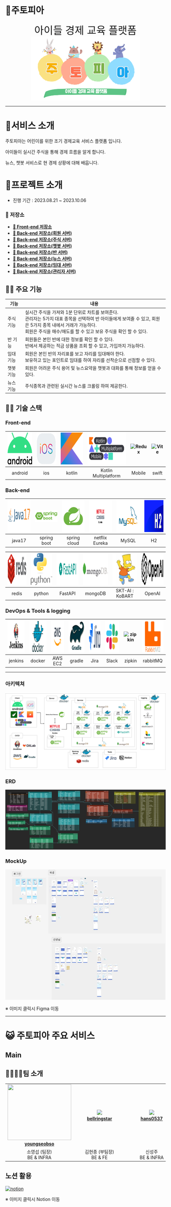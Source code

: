 # 🧸주토피아

<div align="center">
  <div style="font-size: xx-large; justify-items: center" >아이들 경제 교육 플랫폼</div>
  <img src="./readme_assets/images/jutopiaLogo.png" height="200"> 
</div>

---

# 🎃서비스 소개

주토피아는 어린이를 위한 조기 경제교육 서비스 플랫폼 입니다.

아이들이 실시간 주식을 통해 경제 흐름을 알게 합니다. 

뉴스, 챗봇 서비스로 현 경제 상황에 대해 배웁니다.

# 👶프로젝트 소개

- 진행 기간 : 2023.08.21 ~ 2023.10.06

### 📂 저장소

- **[🔎 Front-end 저장소](./jutopia_kmm)**
- **[🔎 Back-end 저장소(회원 서버)](./jutopia/member-server/)**
- **[🔎 Back-end 저장소(주식 서버)](./jutopia/stock-server/)**
- **[🔎 Back-end 저장소(챗봇 서버)](./jutopia/chat-server/)**
- **[🔎 Back-end 저장소(반 서버)](./jutopia/class-server/)**
- **[🔎 Back-end 저장소(뉴스 서버)](./jutopia/news-server/)**
- **[🔎 Back-end 저장소(임대 서버)](./jutopia/rent-server/)**
- **[🔎 Back-end 저장소(관리자 서버)](./jutopia/teacher/)**

## 👨‍🏫 주요 기능

| 기능        | 내용                                                                                                           |
|-----------|--------------------------------------------------------------------------------------------------------------|
| 주식 기능 | 실시간 주식을 가져와 1분 단위로 차트를 보여준다. <br/> 관리자는 5가지 대표 종목을 선택하여 반 아이들에게 보여줄 수 있고, 회원은 5가지 종목 내에서 거래가 가능하다.</br>회원은 주식을 매수/매도를 할 수 있고 보유 주식을 확인 할 수 있다. |
| 반 기능     | 회원들은 본인 반에 대한 정보를 확인 할 수 있다. </br>반에서 제공하는 적금 상품을 조회 할 수 있고, 가입까지 가능하다. |
| 임대 기능  | 회원은 본인 반의 자리표를 보고 자리를 임대해야 한다.<br/>보유하고 있는 포인트로 임대를 하여 자리를 선착순으로 선점할 수 있다. |
| 챗봇 기능  | 회원은 어려운 주식 용어 및 뉴스요약을 챗봇과 대화를 통해 정보를 얻을 수 있다. |
| 뉴스 기능 | 주식종목과 관련된 실시간 뉴스를 크롤링 하여 제공한다. |


## 👩‍🏫 기술 스택

### Front-end

| <img src="./readme_assets/images/android.png" alt="HTML5" width="100px"  height="100px" /> | <img src="./readme_assets/images/ios.png" alt="CSS3" width="100px" height="100px" /> | <img src="./readme_assets/images/kotlin.png" alt="TypeScript" width="100px" height="100px" /> | <img src="./readme_assets/images/kmm.png" alt="React.js" width="150px" height="100px" /> | <img src="./readme_assets/images/swift.png" alt="Redux" width="100px" height="100px" /> | <img src="./readme_assets/images/thymeleaf.png" alt="Vite" width="100px" height="100px" /> |
|:------------:|:----------------:|:----------------:|:-----------------:|:---------------:|:--------------:|
| android | ios | kotlin | Kotlin Multiplatform | Mobile | swift | Thymeleaf |



### Back-end

| <img src="./readme_assets/images/java17.png" alt="HTML5" width="100px" height="100px" /> | <img src="./readme_assets/images/spring.png" width="100"> | <img src="./readme_assets/images/springcloud.jpg"  alt="HTML5" width="100px" height="100px" /> | <img src="./readme_assets/images/eureka.png"  alt="HTML5" width="100px" height="100px" /> | <img src="./readme_assets/images/mysql.png"  alt="HTML5" width="100px" height="100px" /> | <img src="./readme_assets/images/H2_logo.png"  alt="h2" width="100px" height="100px" /> |
|:-------:|:-------:|:-------:|:-------:|:-------:|:-------:|
| java17 | spring boot | spring cloud | netflix Eureka | MySQL | H2 | 


| <img src="./readme_assets/images/redis.png"  alt="redis" width="100px" height="100px" /> | <img src="./readme_assets/images/python.png"  alt="python" width="100px" height="100px" /> | <img src="./readme_assets/images/fastapi.png"  alt="fastapi" width="100px" height="100px" /> | <img src="./readme_assets/images/mongodb.jpg"  alt="mongodb" width="100px" height="100px" /> | <img src="./readme_assets/images/bart.JPG"  alt="mongodb" width="100px" height="100px" /> | <img src="./readme_assets/images/openai.png"  alt="mongodb" width="100px" height="100px" /> |
|:-----:|:-----:|:-----:|:-----:|:-----:|:------:|
| redis | python | FastAPI | mongoDB | SKT-AI : KoBART | OpenAI |


### DevOps & Tools & logging

| <img src="./readme_assets/images/jenkins.png"  alt="jenkins" width="100px" height="100px" /> | <img src="./readme_assets/images/docker.png"  alt="docker" width="100px" height="100px" /> | <img src="./readme_assets/images/aws.png"  alt="aws" width="100px" height="100px" /> | <img src="./readme_assets/images/gradle.png"  alt="gradle" width="100px" height="100px" /> | <img src="./readme_assets/images/jira.png"  alt="jira" width="100px" height="100px" /> | <img src="./readme_assets/images/slack.jpg"  alt="slack" width="100px" height="100px" /> | <img src="./readme_assets/images/zipkin.jpg"  alt="zipkin" width="100px" height="100px" /> | <img src="./readme_assets/images/rabbitMQ.png"  alt="rabbitMQ" width="100px" height="100px" /> |
|:-------:|:---------:|:---------:|:---------:|:---------:|:---------:|:---------:|:---------:|
| jenkins | docker | AWS EC2 | gradle | Jira | Slack | zipkin | rabbitMQ | 

---

### 아키텍쳐
<img src="./readme_assets/images/architecture.png" />

### ERD

<img src="./readme_assets/images/erd.png">

### MockUp

[<img src="./readme_assets/images/figma.JPG">](https://www.figma.com/file/mWwcgewutGCTDZkxoMKV83/KMM-UI%2FUX?type=design&node-id=1%3A3&mode=design&t=mBTVp00ywr6cVVQ3-1)

※ 이미지 클릭시 Figma 이동

---


# 😺 주토피아 주요 서비스

##  Main





## 👨‍👩‍👧‍👦팀 소개

<table align="center">
    <tr align="center">
        <td style="min-width: 150px;">
            <a href="https://github.com/youngseobso">
              <img src="./readme_assets/profile/sys.jpg" width="200" height="175">
              <br />
              <b>youngseobso</b>
            </a>
        </td>
        <td style="min-width: 150px;">
            <a href="https://github.com/bellringstar">
              <img src="./readme_assets/profile/khj.png" width="200">
              <br />
              <b>bellringstar</b>
            </a> 
        </td>
        <td style="min-width: 150px;">
            <a href="https://github.com/hans0537">
              <img src="./readme_assets/profile/ssj.png" width="200">
              <br />
              <b>hans0537</b>
            </a> 
        </td>
        <td style="min-width: 150px;">
            <a href="https://github.com/phabala">
              <img src="./readme_assets/profile/kkh.png" width="200">
              <br />
              <b>phabala</b>
            </a> 
        </td>
        <td style="min-width: 150px;">
            <a href="https://github.com/dhkim6956">
              <img src="./readme_assets/profile/kdh.png" width="200">
              <br />
              <b>dhkim6956</b>
            </a> 
        </td>
        <td style="min-width: 150px;">
            <a href="https://github.com/passionhuman">
              <img src="./readme_assets/profile/ljh.png" width="200">
              <br />
              <b>passionhuman</b>
            </a> 
        </td>
    </tr>
    <tr align="center">
        <td>
            소영섭 (팀장)<br/>BE & INFRA
        </td>
        <td>
            김현종 (부팀장)<br/>BE & FE
        </td>
        <td>
            신성주<br/>BE & INFRA
        </td>
        <td>
            김기홍<br/>BE & INFRA
        </td>
        <td>
            김도훈<br/>FE
        </td>
        <td>
            임준환<br/>FE
        </td>
    </tr>
</table>



## 노션 활용

[<img src="./readme_assets/images/notion.JPG" alt="notion">](https://immediate-shamrock-b52.notion.site/2d5ca3b296f84449bc7d49d08ed188c7?pvs=4)

※ 이미지 클릭시 Notion 이동 
